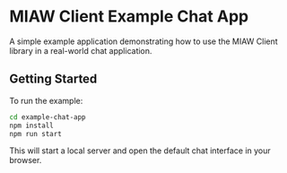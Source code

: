 # MIAW Client Example Chat App

A simple example application demonstrating how to use the MIAW Client library in a real-world chat application.

## Getting Started

To run the example:

```bash
cd example-chat-app
npm install
npm run start
```

This will start a local server and open the default chat interface in your browser.
